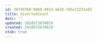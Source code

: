 ```yaml
---
id: 30744fb8-9969-4914-a620-7d5e13231e93
title: divertedCount
desc: ''
updated: 1618573870819
created: 1618573870819
stub: true
---
```


